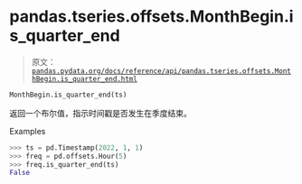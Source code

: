 # pandas.tseries.offsets.MonthBegin.is_quarter_end

> 原文：[`pandas.pydata.org/docs/reference/api/pandas.tseries.offsets.MonthBegin.is_quarter_end.html`](https://pandas.pydata.org/docs/reference/api/pandas.tseries.offsets.MonthBegin.is_quarter_end.html)

```py
MonthBegin.is_quarter_end(ts)
```

返回一个布尔值，指示时间戳是否发生在季度结束。

Examples

```py
>>> ts = pd.Timestamp(2022, 1, 1)
>>> freq = pd.offsets.Hour(5)
>>> freq.is_quarter_end(ts)
False 
```
